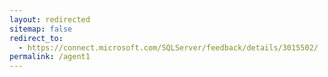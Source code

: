 ```yaml
---
layout: redirected
sitemap: false
redirect_to:
  - https://connect.microsoft.com/SQLServer/feedback/details/3015502/
permalink: /agent1
---
```

